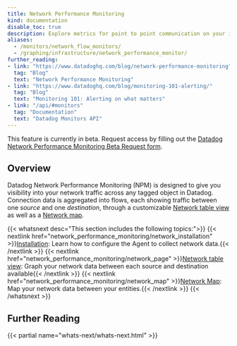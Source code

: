 ```yaml
---
title: Network Performance Monitoring
kind: documentation
disable_toc: true
description: Explore metrics for point to point communication on your infrastructure.
aliases:
  - /monitors/network_flow_monitors/
  - /graphing/infrastructure/network_performance_monitor/
further_reading:
- link: "https://www.datadoghq.com/blog/network-performance-monitoring"
  tag: "Blog"
  text: "Network Performance Monitoring"
- link: "https://www.datadoghq.com/blog/monitoring-101-alerting/"
  tag: "Blog"
  text: "Monitoring 101: Alerting on what matters"
- link: "/api/#monitors"
  tag: "Documentation"
  text: "Datadog Monitors API"
---
```


<div class="alert alert-warning">
This feature is currently in beta. Request access by filling out the <a href="https://app.datadoghq.com/network/2019signup">Datadog Network Performance Monitoring Beta Request form</a>.
</div>

## Overview

Datadog Network Performance Monitoring (NPM) is designed to give you visibility into your network traffic across any tagged object in Datadog. Connection data is aggregated into flows, each showing traffic between one _source_ and one _destination_, through a customizable [Network table view][1] as well as a [Network map][2].

{{< whatsnext desc="This section includes the following topics:">}}
    {{< nextlink href="network_performance_monitoring/network_installation" >}}<u>Installation</u>: Learn how to configure the Agent to collect network data.{{< /nextlink >}}
    {{< nextlink href="network_performance_monitoring/network_page" >}}<u>Network table view</u>: Graph your network data between each source and destination available{{< /nextlink >}}
    {{< nextlink href="network_performance_monitoring/network_map" >}}<u>Network Map</u>: Map your network data between your entities.{{< /nextlink >}}
{{< /whatsnext >}}

## Further Reading

{{< partial name="whats-next/whats-next.html" >}}

[1]: https://app.datadoghq.com/network
[2]: https://app.datadoghq.com/network/map

